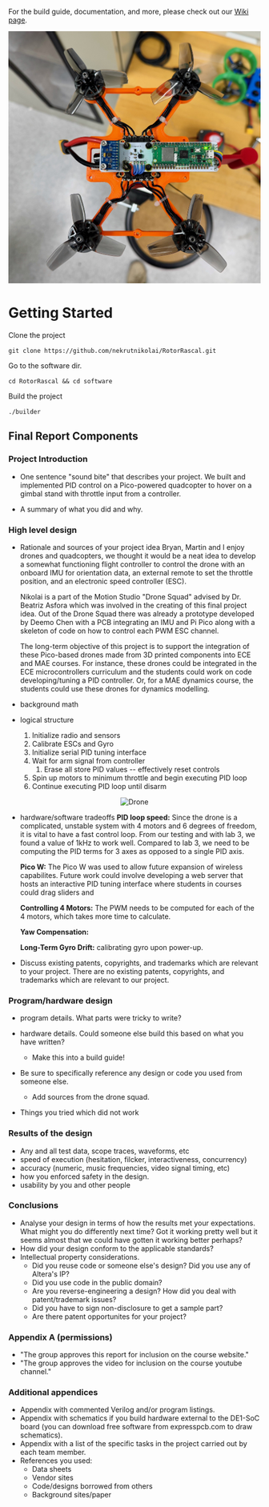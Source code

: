 For the build guide, documentation, and more, please check out our [Wiki page](https://github.com/cornellmotionstudio/JacksonDronev2/wiki).

<p align="center">
    <img width="600" alt="Drone" src="figs/drone.jpeg">
</p>

# Getting Started

Clone the project
```
git clone https://github.com/nekrutnikolai/RotorRascal.git
```

Go to the software dir.
```
cd RotorRascal && cd software
```

Build the project

```
./builder
```

## Final Report Components

### Project Introduction
- One sentence "sound bite" that describes your project.
    We built and implemented PID control on a Pico-powered quadcopter to hover on a gimbal stand with throttle input from a controller. 

- A summary of what you did and why.
    

### High level design

- Rationale and sources of your project idea
    Bryan, Martin and I enjoy drones and quadcopters, we thought it would be a neat idea to develop a somewhat functioning flight controller to control the drone with an onboard IMU for orientation data, an external remote to set the throttle position, and an electronic speed controller (ESC). 
    
    Nikolai is a part of the Motion Studio "Drone Squad" advised by Dr. Beatriz Asfora which was involved in the creating of this final project idea. Out of the Drone Squad there was already a prototype developed by Deemo Chen with a PCB integrating an IMU and Pi Pico along with a skeleton of code on how to control each PWM ESC channel.

    The long-term objective of this project is to support the integration of these Pico-based drones made from 3D printed components into ECE and MAE courses. For instance, these drones could be integrated in the ECE microcontrollers curriculum and the students could work on code developing/tuning a PID controller. Or, for a MAE dynamics course, the students could use these drones for dynamics modelling.

- background math
    

- logical structure
    1. Initialize radio and sensors
    2. Calibrate ESCs and Gyro
    3. Initialize serial PID tuning interface
    4. Wait for arm signal from controller
        1. Erase all store PID values -- effectively reset controls
    5. Spin up motors to minimum throttle and begin executing PID loop
    6. Continue executing PID loop until disarm

<p align="center">
    <img width="600" alt="Drone" src="figs/DroneFlowChart.jpeg">
</p>

- hardware/software tradeoffs
    **PID loop speed:** Since the drone is a complicated, unstable system with 4 motors and 6 degrees of freedom, it is vital to have a fast control loop. From our testing and with lab 3, we found a value of 1kHz to work well. Compared to lab 3, we need to be computing the PID terms for 3 axes as opposed to a single PID axis. 

    **Pico W:** The Pico W was used to allow future expansion of wireless capabilites. Future work could involve developing a web server that hosts an interactive PID tuning interface where students in courses could drag sliders and 

    **Controlling 4 Motors:** The PWM needs to be computed for each of the 4 motors, which takes more time to calculate.

    **Yaw Compensation:**

    **Long-Term Gyro Drift:** calibrating gyro upon power-up. 

- Discuss existing patents, copyrights, and trademarks which are relevant to your project.
    There are no existing patents, copyrights, and trademarks which are relevant to our project.

### Program/hardware design
- program details. What parts were tricky to write?

- hardware details. Could someone else build this based on what you have written?
    - Make this into a build guide!
- Be sure to specifically reference any design or code you used from someone else.
    - Add sources from the drone squad. 
- Things you tried which did not work

### Results of the design
- Any and all test data, scope traces, waveforms, etc
- speed of execution (hesitation, filcker, interactiveness, concurrency)
- accuracy (numeric, music frequencies, video signal timing, etc)
- how you enforced safety in the design.
- usability by you and other people

### Conclusions
- Analyse your design in terms of how the results met your expectations. What might you do differently next time?
    Got it working pretty well but it seems almost that we could have gotten it working better perhaps?
- How did your design conform to the applicable standards?
- Intellectual property considerations.
    - Did you reuse code or someone else's design? Did you use any of Altera's IP?
    - Did you use code in the public domain?
    - Are you reverse-engineering a design? How did you deal with patent/trademark issues?
    - Did you have to sign non-disclosure to get a sample part?
    - Are there patent opportunites for your project?

### Appendix A (permissions)
- "The group approves this report for inclusion on the course website."
- "The group approves the video for inclusion on the course youtube channel."

### Additional appendices
- Appendix with commented Verilog and/or program listings.
- Appendix with schematics if you build hardware external to the DE1-SoC board (you can download free software from expresspcb.com to draw schematics).
- Appendix with a list of the specific tasks in the project carried out by each team member.
- References you used:
    - Data sheets
    - Vendor sites
    - Code/designs borrowed from others
    - Background sites/paper 
